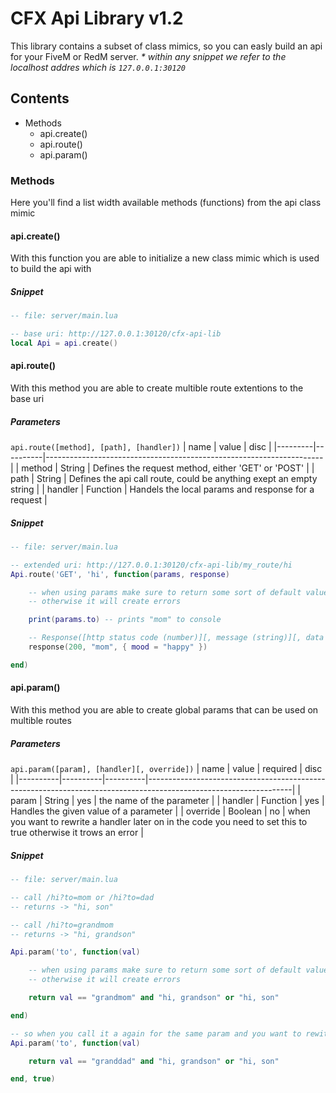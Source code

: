 # **CFX Api Library v1.2**
This library contains a subset of class mimics, so you can easly build an api for your FiveM or RedM server.
_* within any snippet we refer to the localhost addres which is `127.0.0.1:30120`_

## Contents
- Methods
	- api.create()
	- api.route()
	- api.param()

### Methods
Here you'll find a list width available methods (functions) from the api class mimic

#### api.create()
With this function you are able to initialize a new class mimic which is used to build the api with

##### Snippet
```lua
-- file: server/main.lua

-- base uri: http://127.0.0.1:30120/cfx-api-lib
local Api = api.create()
```

#### api.route()
With this method you are able to create multible route extentions to the base uri

##### Parameters
`api.route([method], [path], [handler])`
| name    | value    | disc                                                                |
|---------|----------|---------------------------------------------------------------------|
| method  | String   | Defines the request method, either 'GET' or 'POST'                  |
| path    | String   | Defines the api call route, could be anything exept an empty string |
| handler | Function | Handels the local params and response for a request                 |

##### Snippet
```lua
-- file: server/main.lua

-- extended uri: http://127.0.0.1:30120/cfx-api-lib/my_route/hi
Api.route('GET', 'hi', function(params, response)

	-- when using params make sure to return some sort of default value
	-- otherwise it will create errors

	print(params.to) -- prints "mom" to console

	-- Response([http status code (number)][, message (string)][, data (table)])
	response(200, "mom", { mood = "happy" })

end)
```

#### api.param()
With this method you are able to create global params that can be used on multible routes

##### Parameters
`api.param([param], [handler][, override])`
| name     | value    | required | disc                                                                                                             |
|----------|----------|----------|------------------------------------------------------------------------------------------------------------------|
| param    | String   | yes      | the name of the parameter                                                                                        |
| handler  | Function | yes      | Handles the given value of a parameter                                                                           |
| override | Boolean  | no       | when you want to rewrite a handler later on in the code you need to set this to true otherwise it trows an error |

##### Snippet
```lua
-- file: server/main.lua

-- call /hi?to=mom or /hi?to=dad
-- returns -> "hi, son"

-- call /hi?to=grandmom
-- returns -> "hi, grandson"

Api.param('to', function(val)

	-- when using params make sure to return some sort of default value
	-- otherwise it will create errors

	return val == "grandmom" and "hi, grandson" or "hi, son"

end)

-- so when you call it a again for the same param and you want to rewite it set the override param
Api.param('to', function(val)

	return val == "granddad" and "hi, grandson" or "hi, son"

end, true)
```